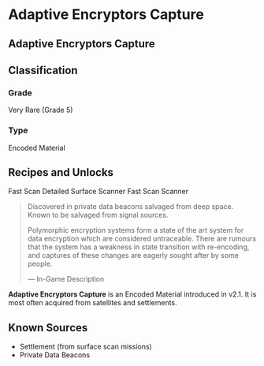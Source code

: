 # Adaptive Encryptors Capture
##  Adaptive Encryptors Capture

## Classification

### Grade

Very Rare (Grade 5)

### Type

Encoded Material

## Recipes and Unlocks

Fast Scan Detailed Surface Scanner
 Fast Scan Scanner

> 
> 
> Discovered in private data beacons salvaged from deep space. Known to be salvaged from signal sources.
> 
> Polymorphic encryption systems form a state of the art system for data encryption which are considered untraceable. There are rumours that the system has a weakness in state transition with re-encoding, and captures of these changes are eagerly sought after by some people.
> 
> 
> — In-Game Description
> 

**Adaptive Encryptors Capture** is an Encoded Material introduced in v2.1. It is most often acquired from satellites and settlements.

## Known Sources

- Settlement (from surface scan missions)
- Private Data Beacons